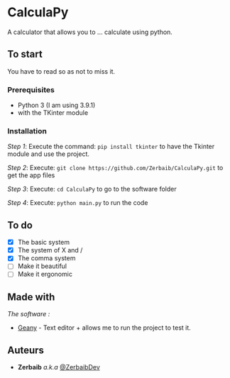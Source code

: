 # CalculaPy

A calculator that allows you to ... calculate using python.

## To start

You have to read so as not to miss it.

### Prerequisites

- Python 3 (I am using 3.9.1)
- with the TKinter module

### Installation

_Step 1_:
Execute the command:
 ```pip install tkinter```
 to have the Tkinter module and use the project.

_Step 2_:
Execute:
 ```git clone https://github.com/Zerbaib/CalculaPy.git```
 to get the app files


_Step 3_:
Execute:
 ```cd CalculaPy```
 to go to the software folder

_Step 4_:
Execute:
 ```python main.py```
 to run the code

## To do

- [x] The basic system
- [x] The system of X and /
- [x] The comma system
- [ ] Make it beautiful
- [ ] Make it ergonomic

## Made with

_The software :_
* [Geany](http://geany.org) - Text editor + allows me to run the project to test it.

## **Auteurs**

* **Zerbaib** _a.k.a_ [@ZerbaibDev](https://github.com/Zerbaib)
